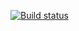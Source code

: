 [![Build status](https://ci.appveyor.com/api/projects/status/fr74tw2evi2hbakf?svg=true)](https://ci.appveyor.com/project/dunaev-k-s/aqa-hw-1-2-ci)
